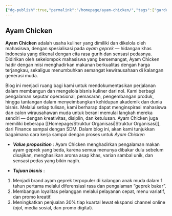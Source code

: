 ```yaml
---
{"dg-publish":true,"permalink":"/homepage/ayam-chicken/","tags":["gardenEntry"]}
---
```


## Ayam Chicken

**Ayam Chicken** adalah usaha kuliner yang dimiliki dan dikelola oleh mahasiswa, dengan spesialisasi pada _ayam geprek_ — hidangan khas Indonesia yang dikenal dengan cita rasa gurih dan sensasi pedasnya. Didirikan oleh sekelompok mahasiswa yang bersemangat, Ayam Chicken hadir dengan misi menghadirkan makanan berkualitas dengan harga terjangkau, sekaligus menumbuhkan semangat kewirausahaan di kalangan generasi muda.

Blog ini menjadi ruang bagi kami untuk mendokumentasikan perjalanan dalam membangun dan mengelola bisnis kuliner dari nol. Kami berbagi pengalaman seputar operasional, pemasaran, pengembangan produk, hingga tantangan dalam menyeimbangkan kehidupan akademik dan dunia bisnis. Melalui setiap tulisan, kami berharap dapat menginspirasi mahasiswa dan calon wirausahawan muda untuk berani memulai langkah mereka sendiri — dengan kreativitas, disiplin, dan ketulusan. Ayam Chicken juga memiliki beberapa [[Homepage/Struktur Organisasi\|Struktur Organisasi]], dari Finance sampai dengan SDM. Dalam blog ini, akan kami tunjukkan bagaimana cara kerja sampai dengan proses untuk *Ayam Chicken* 

- ***Value proposition*** :
 Ayam Chicken menghadirkan pengalaman makan ayam geprek yang beda, karena semua menunya dibakar dulu sebelum disajikan, menghasilkan aroma asap khas, varian sambal unik, dan sensasi pedas yang bikin nagih.

- ***Tujuan bisnis*** :
1. Menjadi brand ayam geprek terpopuler di kalangan anak muda dalam 1 tahun pertama melalui diferensiasi rasa dan pengalaman “geprek bakar”.
2. Membangun loyalitas pelanggan melalui pelayanan cepat, menu variatif, dan promo kreatif.
3. Meningkatkan penjualan 30% tiap kuartal lewat ekspansi channel online (ojol, media sosial, dan promo digital).
